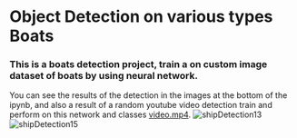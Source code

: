 # Object Detection on various types Boats
### This is a boats detection project, train a on custom image dataset  of boats by using neural network. 
You can see the results of the detection in the images at the bottom of the ipynb, and also a result of a random youtube video detection train and perform on this network and classes [video.mp4](https://drive.google.com/file/d/1-R5muxuBromzIQ2TrmxowJZvJIO8X8jI/view?usp=sharing).
![shipDetection13](https://user-images.githubusercontent.com/45739821/126289572-f68e1293-f1c2-4ab3-96c1-1af71f515275.png)
![shipDetection15](https://user-images.githubusercontent.com/45739821/126289629-45f92d5c-68a4-4fb8-8df6-aba80f60426a.png)
